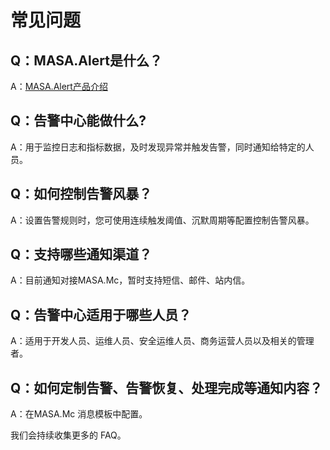 # 常见问题

## Q：MASA.Alert是什么？

A：[MASA.Alert产品介绍](stack/alert/introduce)

## Q：告警中心能做什么?

A：用于监控日志和指标数据，及时发现异常并触发告警，同时通知给特定的人员。

## Q：如何控制告警风暴？

A：设置告警规则时，您可使用连续触发阈值、沉默周期等配置控制告警风暴。

## Q：支持哪些通知渠道？

A：目前通知对接MASA.Mc，暂时支持短信、邮件、站内信。

## Q：告警中心适用于哪些人员？

A：适用于开发人员、运维人员、安全运维人员、商务运营人员以及相关的管理者。

## Q：如何定制告警、告警恢复、处理完成等通知内容？

A：在MASA.Mc 消息模板中配置。

我们会持续收集更多的 FAQ。